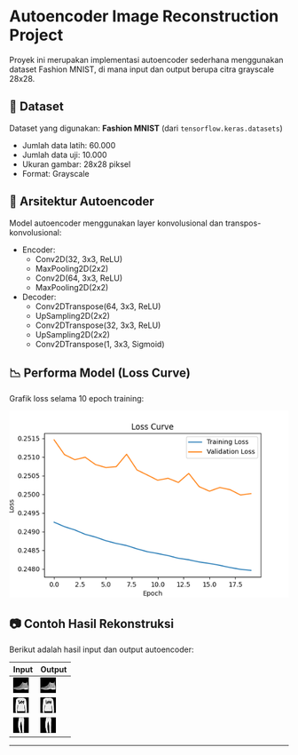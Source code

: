 
# Autoencoder Image Reconstruction Project

Proyek ini merupakan implementasi autoencoder sederhana menggunakan dataset Fashion MNIST, di mana input dan output berupa citra grayscale 28x28.

## 📁 Dataset
Dataset yang digunakan: **Fashion MNIST** (dari `tensorflow.keras.datasets`)
- Jumlah data latih: 60.000
- Jumlah data uji: 10.000
- Ukuran gambar: 28x28 piksel
- Format: Grayscale

## 🧠 Arsitektur Autoencoder
Model autoencoder menggunakan layer konvolusional dan transpos-konvolusional:
- Encoder:
  - Conv2D(32, 3x3, ReLU)
  - MaxPooling2D(2x2)
  - Conv2D(64, 3x3, ReLU)
  - MaxPooling2D(2x2)
- Decoder:
  - Conv2DTranspose(64, 3x3, ReLU)
  - UpSampling2D(2x2)
  - Conv2DTranspose(32, 3x3, ReLU)
  - UpSampling2D(2x2)
  - Conv2DTranspose(1, 3x3, Sigmoid)

## 📉 Performa Model (Loss Curve)
Grafik loss selama 10 epoch training:

![Loss Curve](assets/loss_curve.png)

## 📷 Contoh Hasil Rekonstruksi
Berikut adalah hasil input dan output autoencoder:

| Input | Output |
|-------|--------|
| ![Input1](assets/input1.png) | ![Output1](assets/output1.png) |
| ![Input2](assets/input2.png) | ![Output2](assets/output2.png) |
| ![Input3](assets/input3.png) | ![Output3](assets/output3.png) |


---

